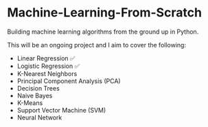 # Machine-Learning-From-Scratch
Building machine learning algorithms from the ground up in Python.

This will be an ongoing project and I aim to cover the following:

- Linear Regression ✅
- Logistic Regression ✅
- K-Nearest Neighbors
- Principal Component Analysis (PCA)
- Decision Trees
- Naive Bayes
- K-Means
- Support Vector Machine (SVM)
- Neural Network
